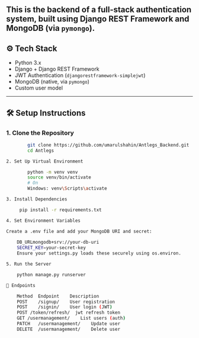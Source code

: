 


This is the **backend** of a full-stack authentication system, built using **Django REST Framework** and **MongoDB** (via `pymongo`).
---

## ⚙️ Tech Stack

- Python 3.x
- Django + Django REST Framework
- JWT Authentication (`djangorestframework-simplejwt`)
- MongoDB (native, via `pymongo`)
- Custom user model

---

## 🛠️ Setup Instructions

### 1. Clone the Repository

```bash
        git clone https://github.com/umarulshahin/Antlegs_Backend.git
        cd Antlegs

2. Set Up Virtual Environment

        python -m venv venv
        source venv/bin/activate
        # On
        Windows: venv\Scripts\activate

3. Install Dependencies

     pip install -r requirements.txt

4. Set Environment Variables

Create a .env file and add your MongoDB URI and secret:
    
    DB_URLmongodb+srv://your-db-uri
    SECRET_KEY=your-secret-key
    Ensure your settings.py loads these securely using os.environ.

5. Run the Server

    python manage.py runserver

🔑 Endpoints

    Method	Endpoint	Description
    POST	/signup/	User registration
    POST	/signin/	User login (JWT)
    POST /token/refresh/  jwt refresh token
    GET	/usermanagement/	List users (auth)
    PATCH	/usermanagement/	Update user
    DELETE	/usermanagement/	Delete user

